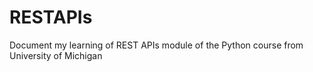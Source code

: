 # RESTAPIs
Document my learning of REST APIs module of the Python course from University of Michigan

